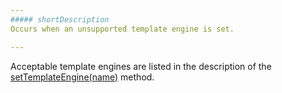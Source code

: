 ```yaml
---
##### shortDescription
Occurs when an unsupported template engine is set.

---
```

Acceptable template engines are listed in the description of the [setTemplateEngine(name)](/api-reference/50%20Common/utils/ui/setTemplateEngine(name).md '/Documentation/ApiReference/Common/Utils/ui/#setTemplateEnginename') method.